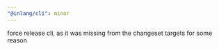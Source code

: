 ```yaml
---
"@inlang/cli": minor
---
```


force release cli, as it was missing from the changeset targets for some reason
